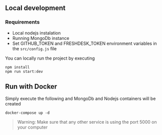 ## Local development

###  Requirements
 - Local nodejs instalation
 - Running MongoDb instance
 - Set GITHUB_TOKEN and FRESHDESK_TOKEN environment variables in the `src/config.js` file

You can locally run the project by executing

    npm install
    npm run start:dev


## Run with Docker
Simply execute the following and MongoDb and Nodejs containers will be created

    docker-compose up -d

> Warning: Make sure that any other service is using the port 5000 on your computer

